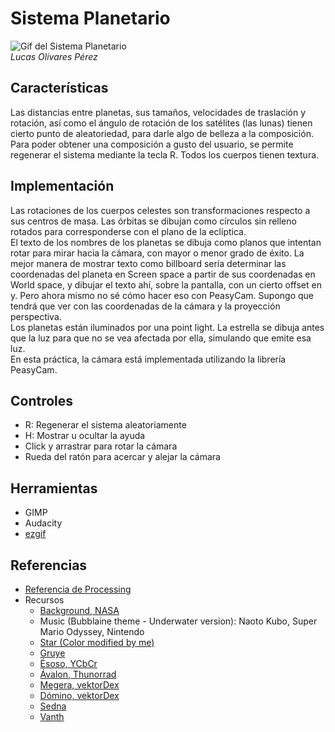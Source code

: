 # Sistema Planetario
![Gif del Sistema Planetario](media/planetarysystem.gif)
<br>*Lucas Olivares Pérez*

## Características
Las distancias entre planetas, sus tamaños, velocidades de traslación y rotación, así como el ángulo de rotación de los satélites (las lunas) tienen cierto punto de aleatoriedad, para darle algo de belleza a la composición. 
Para poder obtener una composición a gusto del usuario, se permite regenerar el sistema mediante la tecla R. Todos los cuerpos tienen textura.

## Implementación
Las rotaciones de los cuerpos celestes son transformaciones respecto a sus centros de masa. 
Las órbitas se dibujan como círculos sin relleno rotados para corresponderse con el plano de la eclíptica. <br>
El texto de los nombres de los planetas se dibuja como planos que intentan rotar para mirar hacia la cámara, con mayor o menor grado de éxito. 
La mejor manera de mostrar texto como billboard sería determinar las coordenadas del planeta en Screen space a partir de sus coordenadas en World space, y dibujar el texto ahí, sobre la pantalla, con un cierto offset en y. 
Pero ahora mismo no sé cómo hacer eso con PeasyCam. Supongo que tendrá que ver con las coordenadas de la cámara y la proyección perspectiva.<br>
Los planetas están iluminados por una point light. La estrella se dibuja antes que la luz para que no se vea afectada por ella, simulando que emite esa luz.<br>
En esta práctica, la cámara está implementada utilizando la librería PeasyCam.

## Controles
- R: Regenerar el sistema aleatoriamente
- H: Mostrar u ocultar la ayuda
- Click y arrastrar para rotar la cámara
- Rueda del ratón para acercar y alejar la cámara

## Herramientas
- GIMP
- Audacity
- [ezgif](https://ezgif.com)

## Referencias
- [Referencia de Processing](https://processing.org/reference/)
- Recursos
  - [Background, NASA](https://svs.gsfc.nasa.gov/3895)
  - Music (Bubblaine theme - Underwater version): Naoto Kubo, Super Mario Odyssey, Nintendo
  - [Star (Color modified by me)](https://www.solarsystemscope.com/textures/download/2k_sun.jpg)
  - [Gruye](https://www.pinterest.es/pin/547117054727314654/)
  - [Ésoso, YCbCr](https://opengameart.org/content/planet-texture-80004000px) 
  - [Ávalon, Thunorrad](https://www.deviantart.com/thunorrad/art/Planet-Texture-42489691)
  - [Megera, vektorDex](https://opengameart.org/content/planetary-textures-2048x1024-gas-giant-equirectangular-5-2048x1024png) 
  - [Dómino, vektorDex](https://opengameart.org/content/planetary-textures-2048x1024-gas-giant-equirectangular-7-2048x1024png)
  - [Sedna](https://planet-texture-maps.fandom.com/wiki/Sedna)
  - [Vanth](https://planet-texture-maps.fandom.com/wiki/Vanth)
